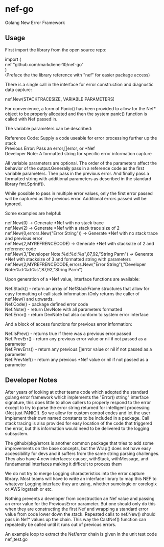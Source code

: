 # nef-go

Golang New Error Framework

## Usage

First import the library from the open source repo:

import (  
    nef "github.com/markdiener10/nef-go"  
)  
(Preface the the library reference with "nef" for easier package access)  

There is a single call in the interface for error construction and diagnostic data capture:

nef.New(STACKTRACESIZE, VARIABLE PARAMETERS)
	
For convenience, a form of Panic() has been provided to allow for the Nef* object to be properly allocated and then the system panic() function is called with Nef passed in.

The variable parameters can be described:

Reference Code: Supply a code useable for error processing further up the stack  
Previous Error: Pass an error,[]error, or *Nef  
Developer Note: A formatted string for specific error information capture  

All variable parameters are optional. The order of the parameters affect the behavior of the output.Generally pass in a reference code as the first variable parameters.  Then pass in the previous error.  And finally pass a formatted string with additional parameters as described in the standard library fmt.Sprintf().  

While possible to pass in multiple error values, only the first error passed will be captured as the previous error.  Additional errors passed will be ignored.

Some examples are helpful:

nef.New(0) -> Generate *Nef with no stack trace  
nef.New(2) -> Generate *Nef with a stack trace size of 2  
nef.New(0,errors.New("Error String")) -> Generate *Nef with no stack trace and previous error  
nef.New(2,MYREFRENCECODE) -> Generate *Nef with stacksize of 2 and reference code  
nef.New(3,"Developer Note:%d:%d:%s",87,92,"String Parm") -> Generate *Nef with stacksize of 3 and formatted string with parameters  
nef.New(2,MYREFRENCECODE,errors.New("Error String"),"Developer Note:%d:%d:%s",87,92,"String Parm")  

Upon generation of a *Nef value, interface functions are available:

Nef.Stack() - return an array of NefStackFrame structures that allow for easy formatting of call stack information (Only returns the caller of nef.New() and upwards.  
Nef.Code() - package defined error code  
Nef.Note() - return DevNote with all parameters formatted  
Nef.Error() - return DevNote but also conform to system error interface  

And a block of access functions for previous error information:  

Nef.IsPrev() - returns true if there was a previous error passed  
Nef.PrevErr() - return any previous error value or nil if not passed as a parameter  
Nef.PrevErrs() - return any previous []error value or nil if not passed as a parameter  
Nef.PrevNef() - return any previous *Nef value or nil if not passed as a parameter  

## Developer Notes

After years of looking at other teams code which adopted the
standard golang error framework which implements the "Error() string" interface signature, this does little to allow callers to properly respond to the error except to try to parse the error string returned for intelligent processing (Not just PANIC!).  So we allow for custom control codes and let the user implement their own named constants to be included in a package.  Call stack tracing is also provided for easy location of the code that triggered the error, but this information would need to be delivered to the logging subsystem.

The github/pkg/errors is another common package that tries to add some improvements on the base concepts, but the Wrap() does not have easy accessibility for devs and it suffers from the same string parsing challenges.  They also have 4 new interfaces: causer, withStack, withMessage, and fundamental interfaces making it difficult to process them 

We do not try to merge Logging characteristics into the error capture library.  Most teams will have to write an interface library to map this NEF to whatever Logging interface they are using, whether sumologic or corelogix or AWS logstash or etc.

Nothing prevents a developer from construction an Nef value and passing an error value for the PreviousError parameter.  But one should only do this when they are constructing the first Nef and wrapping
a standard error value from code lower down the stack.  Repeated calls to nef.New() should pass in Nef* values up the chain. This way the CastNef() function can repeatedly be called until it runs out of previous errors.

An example loop to extract the Nef/error chain is given in the unit test code nef_test.go 
